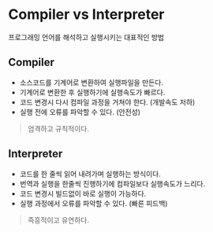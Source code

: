 # Compiler vs Interpreter

프로그래밍 언어를 해석하고 실행시키는 대표적인 방법

## Compiler

- 소스코드를 기계어로 변환하여 실행파일을 만든다.
- 기계어로 변환한 후 실행하기에 실행속도가 빠르다.
- 코드 변경시 다시 컴파일 과정을 거쳐야 한다. (개발속도 저하)
- 실행 전에 오류를 파악할 수 있다. (안전성)

> 엄격하고 규칙적이다.

## Interpreter

- 코드를 한 줄씩 읽어 내려가며 실행하는 방식이다.
- 번역과 실행을 한줄씩 진행하기에 컴파일보다 실행속도가 느리다.
- 코드 변경시 빌드없이 바로 실행이 가능하다.
- 실행 과정에서 오류를 파악할 수 있다. (빠른 피드백)

> 즉흥적이고 유연하다.
